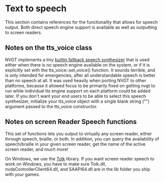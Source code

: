 # Text to speech
This section contains references for the functionality that allows for speech output. Both direct speech engine support is available as well as outputting to screen readers.

## Notes on the tts_voice class
NVGT implements a tiny [builtin fallback speech synthesizer](https://github.com/mattiasgustavsson/libs/blob/main/speech.h) that is used either when there is no speech engine available on the system, or if it is explicitly set with the tts_voice::set_voice() function. It sounds terrible, and is only intended for emergencies, after all understandable speech is better than no speech at all. It was used heavily when porting NVGT to other platforms, because it allowed focus to be primarily fixed on getting nvgt to run while individual tts engine support on each platform could be added later. If you don't want your end users to be able to select this speech synthesizer, initialize your tts_voice object with a single blank string ("") argument passed to the tts_voice constructor.

## Notes on screen Reader Speech functions
This set of functions lets you output to virtually any screen reader, either through speech, braille, or both. In addition, you can query the availability of speech/braille in your given screen reader, get the name of the active screen reader, and much more!

On Windows, we use the [Tolk](https://github.com/dkager/tolk) library. If you want screen reader speech to work on Windows, you have to make sure Tolk.dll, nvdaControllerClient64.dll, and SAAPI64.dll are in the lib folder you ship with your games.
